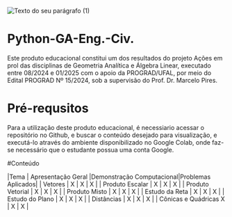 
![Texto do seu parágrafo (1)](https://github.com/user-attachments/assets/f97d041f-8ae7-4384-9c5b-961e70b32985)



# Python-GA-Eng.-Civ.
Este produto educacional constitui um dos resultados do projeto Ações em prol das disciplinas de Geometria Analítica e Álgebra Linear, executado entre 08/2024 e 01/2025 com o apoio da PROGRAD/UFAL, por meio do Edital PROGRAD Nº 15/2024, sob a supervisão do Prof. Dr. Marcelo Pires.

# Pré-requsitos
Para a utilização deste produto educacional, é necessiario acessar o repositório no Github, e buscar o conteúdo desejado para visualização, e executá-lo através do ambiente disponibilizado no Google Colab, onde faz-se necessário que o estudante possua uma conta Google.

#Conteúdo

|Tema  | Apresentação Geral |Demonstração Computacional|Problemas Aplicados|
| Vetores | X | X | X |
| Produto Escalar | X | X | X |
| Produto Vetorial | X | X | X |
| Produto Misto | X | X | X |
| Estudo da Reta | X | X | X |
| Estudo do Plano | X | X | X |
| Distâncias | X | X | X |
| Cônicas e Quádricas  X | X | X |


